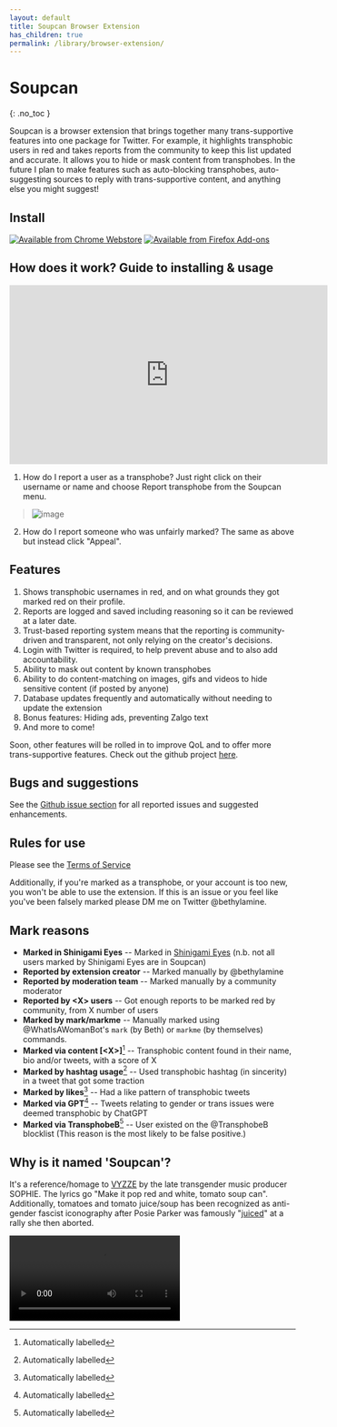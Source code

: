 ```yaml
---
layout: default
title: Soupcan Browser Extension
has_children: true
permalink: /library/browser-extension/
---
```


# Soupcan
{: .no_toc }

Soupcan is a browser extension that brings together many trans-supportive features into one package for Twitter.
For example, it highlights transphobic users in red and takes reports from the community to keep this list updated
and accurate. It allows you to hide or mask content from transphobes. In the future I plan to make features such
as auto-blocking transphobes, auto-suggesting sources to reply with trans-supportive content, and anything else
you might suggest!

## Install

[![Available from Chrome Webstore](https://github.com/bethylamine/soupcan/blob/main/chrome.png?raw=true)](https://chrome.google.com/webstore/detail/soupcan/hcneafegcikghlbibfmlgadahjfckonj)
[![Available from Firefox Add-ons](https://github.com/bethylamine/soupcan/blob/main/firefox.png?raw=true)](https://addons.mozilla.org/en-US/firefox/addon/soupcan/)

## How does it work? Guide to installing & usage

<iframe width="560" height="315" src="https://www.youtube.com/embed/jIz15cWBDpQ" title="YouTube video player" frameborder="0" allow="accelerometer; autoplay; clipboard-write; encrypted-media; gyroscope; picture-in-picture; web-share" allowfullscreen></iframe>

1. How do I report a user as a transphobe?
  Just right click on their username or name and choose Report transphobe from the Soupcan menu.
  > ![image](https://user-images.githubusercontent.com/130214958/235623288-86e4bf34-ebb1-4f1f-9637-20c6237eb96b.png)
2. How do I report someone who was unfairly marked?
  The same as above but instead click "Appeal".

## Features

1. Shows transphobic usernames in red, and on what grounds they got marked red on their profile.
2. Reports are logged and saved including reasoning so it can be reviewed at a later date.
3. Trust-based reporting system means that the reporting is community-driven and transparent, not only relying on the creator's decisions.
4. Login with Twitter is required, to help prevent abuse and to also add accountability.
5. Ability to mask out content by known transphobes
6. Ability to do content-matching on images, gifs and videos to hide sensitive content (if posted by anyone)
7. Database updates frequently and automatically without needing to update the extension
8. Bonus features: Hiding ads, preventing Zalgo text
9. And more to come!

Soon, other features will be rolled in to improve QoL and to offer more trans-supportive features. Check out the github project
[here](https://github.com/bethylamine/soupcan).

## Bugs and suggestions
See the [Github issue section](https://github.com/bethylamine/soupcan/issues) for all reported issues and suggested enhancements.

## Rules for use
Please see the [Terms of Service](https://bethylamine.github.io/library/browser-extension/tos)

Additionally, if you're marked as a transphobe, or your account is too new, you won't be able to use the extension. If this
is an issue or you feel like you've been falsely marked please DM me on Twitter @bethylamine.

## Mark reasons

* **Marked in Shinigami Eyes** -- Marked in [Shinigami Eyes](https://shinigami-eyes.github.io/) (n.b. not all users marked by Shinigami Eyes are in Soupcan)
* **Reported by extension creator** -- Marked manually by @bethylamine
* **Reported by moderation team** -- Marked manually by a community moderator
* **Reported by \<X\> users** -- Got enough reports to be marked red by community, from X number of users
* **Marked by mark/markme** -- Manually marked using @WhatIsAWomanBot's `mark` (by Beth) or `markme` (by themselves) commands.
* **Marked via content \[\<X\>\]**[^1] -- Transphobic content found in their name, bio and/or tweets, with a score of X
* **Marked by hashtag usage**[^1] -- Used transphobic hashtag (in sincerity) in a tweet that got some traction
* **Marked by likes**[^1] -- Had a like pattern of transphobic tweets
* **Marked via GPT**[^1] -- Tweets relating to gender or trans issues were deemed transphobic by ChatGPT
* **Marked via TransphobeB**[^1] -- User existed on the @TransphobeB blocklist (This reason is the most likely to be false positive.)

## Why is it named 'Soupcan'?
It's a reference/homage to [VYZZE](https://www.youtube.com/watch?v=RBGYQnjxMmI) by the late transgender music producer SOPHIE. The lyrics go "Make it pop red and white, tomato soup can". Additionally, tomatoes and tomato juice/soup has been recognized as anti-gender fascist iconography after Posie Parker was famously "[juiced](https://www.youtube.com/watch?v=P1QkXFHKCtM)" at a rally she then aborted.

<video onloadstart="this.volume=0.25" controls>
  <source src="https://github.com/bethylamine/bethylamine.github.io/assets/130214958/3edb3495-201a-4d1d-9875-fc7b814eeaa5" type="video/mp4">
Your browser does not support the video tag.
</video>

[^1]: Automatically labelled
